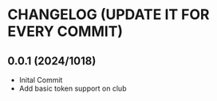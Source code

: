 # CHANGELOG (UPDATE IT FOR EVERY COMMIT)

## 0.0.1 (2024/1018)
* Inital Commit
* Add basic token support on club